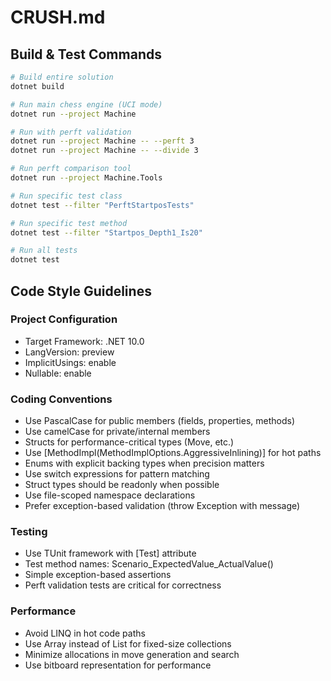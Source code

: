 # CRUSH.md

## Build & Test Commands
```bash
# Build entire solution
dotnet build

# Run main chess engine (UCI mode)
dotnet run --project Machine

# Run with perft validation
dotnet run --project Machine -- --perft 3
dotnet run --project Machine -- --divide 3

# Run perft comparison tool
dotnet run --project Machine.Tools

# Run specific test class
dotnet test --filter "PerftStartposTests"

# Run specific test method
dotnet test --filter "Startpos_Depth1_Is20"

# Run all tests
dotnet test
```

## Code Style Guidelines

### Project Configuration
- Target Framework: .NET 10.0
- LangVersion: preview
- ImplicitUsings: enable
- Nullable: enable

### Coding Conventions
- Use PascalCase for public members (fields, properties, methods)
- Use camelCase for private/internal members
- Structs for performance-critical types (Move, etc.)
- Use [MethodImpl(MethodImplOptions.AggressiveInlining)] for hot paths
- Enums with explicit backing types when precision matters
- Use switch expressions for pattern matching
- Struct types should be readonly when possible
- Use file-scoped namespace declarations
- Prefer exception-based validation (throw Exception with message)

### Testing
- Use TUnit framework with [Test] attribute
- Test method names: Scenario_ExpectedValue_ActualValue()
- Simple exception-based assertions
- Perft validation tests are critical for correctness

### Performance
- Avoid LINQ in hot code paths
- Use Array<T> instead of List<T> for fixed-size collections
- Minimize allocations in move generation and search
- Use bitboard representation for performance